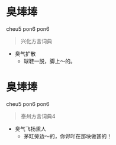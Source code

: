 # 臭埲埲
cheu5 pon6 pon6
> 兴化方言词典
- 臭气扩散
  - 球鞋一脱，脚上～的。

# 臭埲埲
cheu5 pon6 pon6
> 泰州方言词典4
- 臭气飞扬熏人
  - 茅缸旁边～的，你侭吖在那块做甚的！
